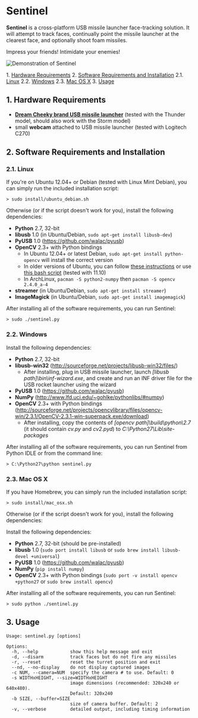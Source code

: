 # Sentinel

**Sentinel** is a cross-platform USB missile launcher face-tracking solution. It will attempt to track faces, continually point the missile launcher at the clearest face, and optionally shoot foam missiles.

Impress your friends! Intimidate your enemies!

![Demonstration of Sentinel](https://raw.github.com/AlexNisnevich/sentinel/master/demonstration.jpg)

1\.  [Hardware Requirements](#hardwarerequirements)
2\.  [Software Requirements and Installation](#softwarerequirementsandinstallation)
2.1\.  [Linux](#linux)
2.2\.  [Windows](#windows)
2.3\.  [Mac OS X](#macosx)
3\.  [Usage](#usage)

<a name="hardwarerequirements"></a>

## 1\. Hardware Requirements
- **[Dream Cheeky brand USB missile launcher](http://www.amazon.com/Dream-Cheeky-908-Electronic-Reference/dp/B004SAYO46)** (tested with the Thunder model, should also work with the Storm model)
- small **webcam** attached to USB missile launcher (tested with Logitech C270)

<a name="softwarerequirementsandinstallation"></a>

## 2\. Software Requirements and Installation

<a name="linux"></a>

### 2.1\. Linux
If you're on Ubuntu 12.04+ or Debian (tested with Linux Mint Debian), you can simply run the included installation script:
```
> sudo install/ubuntu_debian.sh
```

Otherwise (or if the script doesn't work for you), install the following dependencies:

- **Python** 2.7, 32-bit
- **libusb** 1.0 (in Ubuntu/Debian, `sudo apt-get install libusb-dev`)
- **PyUSB** 1.0 (https://github.com/walac/pyusb)
- **OpenCV** 2.3+ with Python bindings
	- In Ubuntu 12.04+ or latest Debian, `sudo apt-get install python-opencv` will install the correct version
	- In older versions of Ubuntu, you can follow [these instructions](http://jayrambhia.wordpress.com/2012/06/20/install-opencv-2-4-in-ubuntu-12-04-precise-pangolin/) or use [this bash script](https://github.com/jayrambhia/Install-OpenCV/blob/master/Ubuntu/2.4/opencv2_4_3.sh) (tested with 11.10)
	- In ArchLinux, `pacman -S python2-numpy` then `pacman -S opencv 2.4.0_a-4`
- **streamer** (in Ubuntu/Debian, `sudo apt-get install streamer`)
- **ImageMagick** (in Ubuntu/Debian, `sudo apt-get install imagemagick`)

After installing all of the software requirements, you can run Sentinel:
```
> sudo ./sentinel.py
```

<a name="windows"></a>

### 2.2\. Windows

Install the following dependencies:

- **Python** 2.7, 32-bit
- **libusb-win32** (http://sourceforge.net/projects/libusb-win32/files/)
   - After installing, plug in USB missile launcher, launch *[libusb path]\bin\inf-wizard.exe*, and create and run an INF driver file for the USB rocket launcher using the wizard
- **PyUSB** 1.0 (https://github.com/walac/pyusb)
- **NumPy** (http://www.lfd.uci.edu/~gohlke/pythonlibs/#numpy)
- **OpenCV** 2.3+ with Python bindings (http://sourceforge.net/projects/opencvlibrary/files/opencv-win/2.3.1/OpenCV-2.3.1-win-superpack.exe/download)
   - After installing, copy the contents of *[opencv path]\build\python\2.7* (it should contain *cv.py* and *cv2.pyd*) to *C:\Python27\Lib\site-packages*

After installing all of the software requirements, you can run Sentinel from Python IDLE or from the command line:
```
> C:\Python27\python sentinel.py
```

<a name="macosx"></a>

### 2.3\. Mac OS X

If you have Homebrew, you can simply run the included installation script:
```
> sudo install/mac_osx.sh
```

Otherwise (or if the script doesn't work for you), install the following dependencies:

Install the following dependencies:

- **Python** 2.7, 32-bit (should be pre-installed)
- **libusb** 1.0 (`sudo port install libusb` or `sudo brew install libusb-devel +universal`)
- **PyUSB** 1.0 (https://github.com/walac/pyusb)
- **NumPy** (`pip install numpy`)
- **OpenCV** 2.3+ with Python bindings (`sudo port -v install opencv +python27` or `sudo brew install opencv`)

After installing all of the software requirements, you can run Sentinel:
```
> sudo python ./sentinel.py
```

<a name="usage"></a>

## 3\. Usage

```
Usage: sentinel.py [options]

Options:
  -h, --help            show this help message and exit
  -d, --disarm          track faces but do not fire any missiles
  -r, --reset           reset the turret position and exit
  --nd, --no-display    do not display captured images
  -c NUM, --camera=NUM  specify the camera # to use. Default: 0
  -s WIDTHxHEIGHT, --size=WIDTHxHEIGHT
                        image dimensions (recommended: 320x240 or 640x480).
                        Default: 320x240
  -b SIZE, --buffer=SIZE
                        size of camera buffer. Default: 2
  -v, --verbose         detailed output, including timing information
```
